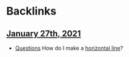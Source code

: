 
# Backlinks
## [January 27th, 2021](<January 27th, 2021.md>)
- [Questions](<Questions.md>) How do I make a [horizontal line](<horizontal line.md>)?

